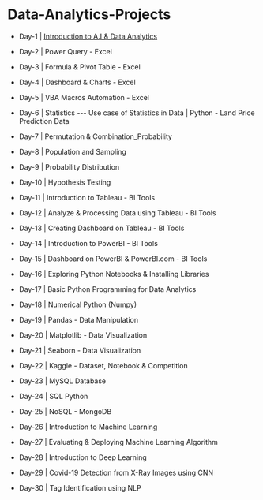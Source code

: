 # Data-Analytics-Projects

- Day-1 | [Introduction to A.I & Data Analytics](https://github.com/Ahmedfurkhan/30days-Data-Analytics-Projects/tree/main/Introduction-to-AI-and-Data-Analytics)
  
- Day-2 | Power Query - Excel
- Day-3 | Formula & Pivot Table - Excel 
- Day-4 | Dashboard & Charts - Excel
- Day-5 | VBA Macros Automation - Excel
- Day-6 | Statistics
--- Use case of Statistics in Data | Python - Land Price Prediction Data
- Day-7 | Permutation & Combination_Probability
- Day-8 | Population and Sampling
- Day-9 | Probability Distribution
- Day-10 | Hypothesis Testing
- Day-11 | Introduction to Tableau - BI Tools
- Day-12 | Analyze & Processing Data using Tableau - BI Tools
- Day-13 | Creating Dashboard on Tableau - BI Tools
- Day-14 | Introduction to PowerBI - BI Tools
- Day-15 | Dashboard on PowerBI & PowerBI.com - BI Tools
- Day-16 | Exploring Python Notebooks & Installing Libraries
- Day-17 | Basic Python Programming for Data Analytics
- Day-18 | Numerical Python (Numpy)
- Day-19 | Pandas - Data Manipulation
- Day-20 | Matplotlib - Data Visualization
- Day-21 | Seaborn - Data Visualization
- Day-22 | Kaggle - Dataset, Notebook & Competition
- Day-23 | MySQL Database
- Day-24 | SQL Python
- Day-25 | NoSQL - MongoDB
- Day-26 | Introduction to Machine Learning
- Day-27 | Evaluating & Deploying Machine Learning Algorithm
- Day-28 | Introduction to Deep Learning
- Day-29 | Covid-19 Detection from X-Ray Images using CNN
- Day-30 | Tag Identification using NLP
